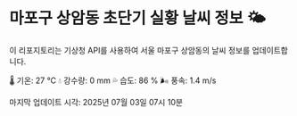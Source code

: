 
# 마포구 상암동 초단기 실황 날씨 정보 🌤️

이 리포지토리는 기상청 API를 사용하여 서울 마포구 상암동의 날씨 정보를 업데이트합니다. 

🌡️ 기온: 27 ℃
💧 강수량: 0 mm
💦 습도: 86 %
🌬️ 풍속: 1.4 m/s

마지막 업데이트 시각: 2025년 07월 03일 07시 10분    
